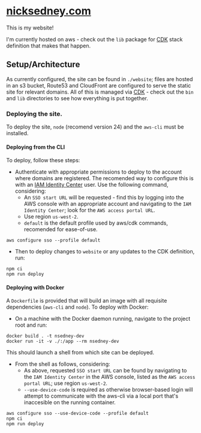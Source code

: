 # [nicksedney.com](http://nicksedney.com)

This is my website!

I'm currently hosted on aws - check out the `lib` package for [CDK](https://docs.aws.amazon.com/cdk/) stack definition that makes that happen.

## Setup/Architecture
As currently configured, the site can be found in `./website`; files are hosted in an s3 bucket, Route53 and CloudFront are configured to serve the static site for relevant domains.  All of this is managed via [CDK](https://docs.aws.amazon.com/cdk/) - check out the `bin` and `lib` directories to see how everything is put together.

### Deploying the site.
To deploy the site, `node` (recomend version 24) and the `aws-cli` must be installed.

#### Deploying from the CLI
To deploy, follow these steps:
* Authenticate with appropriate permissions to deploy to the account where domains are registered.  The recomended way to configure this is with an [IAM Identity Center](https://docs.aws.amazon.com/singlesignon/latest/userguide/what-is.html) user.  Use the following command, considering:
  * An `SSO start URL` will be requested - find this by logging into the AWS console with an appropriate account and navigating to the `IAM Identity Center`; look for the `AWS access portal URL`.
  * Use region `us-west-2`.
  * `default` is the default profile used by aws/cdk commands, recomended for ease-of-use.
```
aws configure sso --profile default
```

* Then to deploy changes to `website` or any updates to the CDK definition, run:
```
npm ci
npm run deploy
``` 

#### Deploying with Docker
A `Dockerfile` is provided that will build an image with all requisite dependencies (`aws-cli` and `node`).  To deploy with Docker:

* On a machine with the Docker daemon running, navigate to the project root and run:
```
docker build . -t nsedney-dev
docker run -it -v ./:/app --rm nsedney-dev
```
This should launch a shell from which site can be deployed.

* From the shell as follows, considering:
  * As above, requested `SSO start URL` can be found by navigating to the `IAM Identity Center` in the AWS console, listed as the `AWS access portal URL`; use region `us-west-2`.
  * `--use-device-code` is required as otherwise browser-based login will attempt to communicate with the aws-cli via a local port that's inaccesible on the running container.
```
aws configure sso --use-device-code --profile default
npm ci
npm run deploy
```
